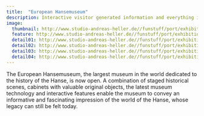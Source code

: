 ```yaml
---
title:  "European Hansemuseum"
description: Interactive visitor generated information and everything in the four main languages of the Hanseatic League.
image:
  thumbnail: http://www.studio-andreas-heller.de//funstuff/port/exhibition/hanse-ausstellung-thumb.jpg
  feature: http://www.studio-andreas-heller.de//funstuff/port/exhibition/hanse-ausstellung01.jpg
  detail01: http://www.studio-andreas-heller.de//funstuff/port/exhibition/ehm/ehm-01.jpg
  detail02: http://www.studio-andreas-heller.de//funstuff/port/exhibition/ehm/ehm-02.jpg
  detail03: http://www.studio-andreas-heller.de//funstuff/port/exhibition/ehm/ehm-03.jpg
  detail04: http://www.studio-andreas-heller.de//funstuff/port/exhibition/ehm/ehm-04.jpg
---
```

The European Hansemuseum, the largest museum in the world dedicated to the history of the Hanse, is now open. A combination of staged historical scenes, cabinets with valuable original objects, the latest museum technology and interactive features enable the museum to convey an informative and fascinating impression of the world of the Hanse, whose legacy can still be felt today.
